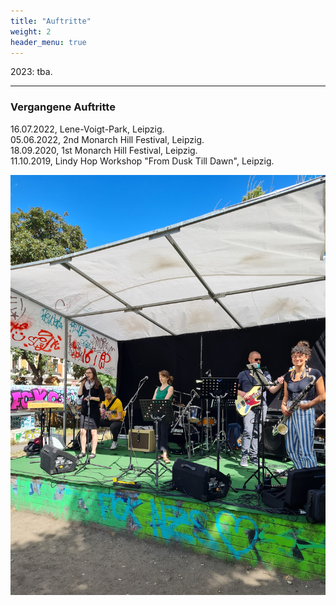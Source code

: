 ```yaml
---
title: "Auftritte"
weight: 2
header_menu: true
---
```


2023: tba.

---

### Vergangene Auftritte

16.07.2022, Lene-Voigt-Park, Leipzig.  
05.06.2022, 2nd Monarch Hill Festival, Leipzig.   
18.09.2020, 1st Monarch Hill Festival, Leipzig.  
11.10.2019, Lindy Hop Workshop "From Dusk Till Dawn", Leipzig.

![Events](images/events.jpg)
